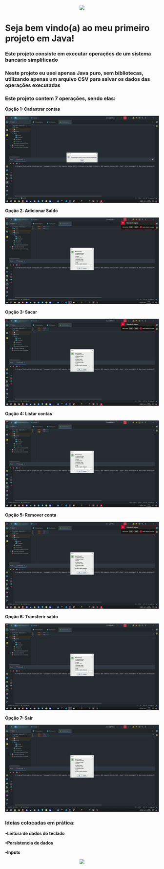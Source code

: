 <div align="center">
  <img height="200" src="https://user-images.githubusercontent.com/25181517/117201156-9a724800-adec-11eb-9a9d-3cd0f67da4bc.png">
</div>

# Seja bem vindo(a) ao meu primeiro projeto em Java! 

### Este projeto consiste em executar operações de um sistema bancário simplificado
### Neste projeto eu usei apenas Java puro, sem bibliotecas, utilizando apenas um arquivo CSV para salvar os dados das operações executadas

### Este projeto contem 7 operações, sendo elas:


<p><b>Opção 1: Cadastrar contas</b></p>
<p align= "center" >
 <img width="auto" height="auto" src="./prints/Gif opção 1.gif" >
</p> 
<p><b>Opção 2: Adicionar Saldo</b></p>
<p align= "center" >
 <img width="auto" height="auto" src="./prints/Gif opção 2.gif" >
</p>

<p><b>Opção 3: Sacar</b></p>
<p align= "center" >
 <img width="auto" height="auto" src="./prints/Gif opção 3.gif" >
</p>

<p><b>Opção 4: Listar contas</b></p>
<p align= "center" >
 <img width="auto" height="auto" src="./prints/Gif opção 4.gif" >
</p>

<p><b>Opção 5: Remover conta</b></p>
<p align= "center" >
 <img width="auto" height="auto" src="./prints/Gif opção 5.gif" >
</p>

<p><b>Opção 6: Transferir saldo</b></p>
<p align= "center" >
 <img width="auto" height="auto" src="./prints/Gif opção 6.gif" >
</p>

<p><b>Opção 7: Sair</b></p>
<p align= "center" >
 <img width="auto" height="auto" src="./prints/Gif opção 7.gif" >
</p>



### Ideias colocadas em prática:

<p><b>&#x2022;Leitura de dados do teclado</b></p>

<p><b>&#x2022;Persistencia de dados</b></p>

<p><b>&#x2022;Inputs</b></p>

<div align="center">
  <img height="200" src="https://user-images.githubusercontent.com/25181517/117201156-9a724800-adec-11eb-9a9d-3cd0f67da4bc.png">
</div>
